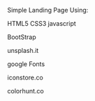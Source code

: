 Simple Landing Page
Using:

HTML5
CSS3
javascript

BootStrap

unsplash.it

google Fonts

iconstore.co

colorhunt.co
